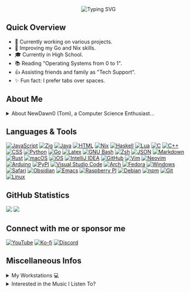 <div align="center">
  <img src="https://readme-typing-svg.demolab.com?font=Fira+Code&weight=500&size=30&pause=2000&duration=1000&width=600&height=100&lines=%3C%F0%9F%91%8B+Hello%2C+World%3E;Glad+to+see+you+here;I'm+NewDawn0+also+known+as+Tom" alt="Typing SVG" style="display:inline-block"/>
</div> 

## Quick Overview
- 🔭 Currently working on various projects.
- 🌱 Improving my Go and Nix skills.
- 🎓 Currently in High School.
- 📚 Reading "Operating Systems from 0 to 1".
- 👍 Assisting friends and family as "Tech Support".
- ✨ Fun fact: I prefer tabs over spaces.

## About Me
<details>
<summary>About NewDawn0 (Tom), a Computer Science Enthusiast...</summary>
My name is Tom, but you might know me better by my online name, NewDawn0. I'm a student with a passion for computer science. I have a wide range of interests, including coding, spending time with friends, playing Minecraft, and listening to music.

My coding journey started about three years ago when I first learned Python. Since then, I've been expanding my skills and currently using Rust for my side projects. I'm a firm believer in using a Unix system for coding and have set up well-configured workstations on both Linux and Mac an well as WSL.

When it comes to editors, I'm a big fan of both Emacs and NVim. Currently, my favorite is NVim, which I've set up for coding, note-taking, and writing. It's a versatile tool that allows me to work efficiently and happily.

So there you have it! I'm a young, ambitious coder with a passion for technology and a thirst for knowledge. Let's see where this journey takes us! 💻🚀
</details>

## Languages & Tools
[![JavaScript](https://img.shields.io/badge/JavaScript-F7DF1E?logo=javascript&logoColor=000)](#)
[![Zig](https://img.shields.io/badge/Zig-F7A41D?logo=zig&logoColor=fff)](#)
[![Java](https://img.shields.io/badge/Java-%23ED8B00.svg?logo=openjdk&logoColor=white)](#)
[![HTML](https://img.shields.io/badge/HTML-%23E34F26.svg?logo=html5&logoColor=white)](#)
[![Nix](https://img.shields.io/badge/Nix-5277C3.svg?&logo=NixOS&logoColor=white)](#)
[![Haskell](https://img.shields.io/badge/Haskell-5e5086?logo=haskell&logoColor=white)](#)
[![Lua](https://img.shields.io/badge/Lua-%232C2D72.svg?logo=lua&logoColor=white)](#)
[![C](https://img.shields.io/badge/C-00599C?logo=c&logoColor=white)](#)
[![C++](https://img.shields.io/badge/C++-%2300599C.svg?logo=c%2B%2B&logoColor=white)](#)
[![CSS](https://img.shields.io/badge/CSS-1572B6?logo=css3&logoColor=fff)](#)
[![Python](https://img.shields.io/badge/Python-3776AB?logo=python&logoColor=fff)](#)
[![Go](https://img.shields.io/badge/Go-%2300ADD8.svg?&logo=go&logoColor=white)](#)
[![Latex](https://img.shields.io/badge/Latex-19939a?logo=latex&logoColor=white)](#)
[![GNU Bash](https://img.shields.io/badge/GNU%20Bash-4EAA25?logo=gnubash&logoColor=fff)](#)
[![Zsh](https://img.shields.io/badge/Zsh-0b0f10?logo=zsh&logoColor=fff)](#)
[![JSON](https://img.shields.io/badge/JSON-000?logo=json&logoColor=fff)](#)
[![Markdown](https://img.shields.io/badge/Markdown-%23000000.svg?logo=markdown&logoColor=white)](#)
[![Rust](https://img.shields.io/badge/Rust-%23000000.svg?e&logo=rust&logoColor=white)](#)
[![macOS](https://img.shields.io/badge/macOS-000000?logo=macos&logoColor=F0F0F0)](#)
[![iOS](https://img.shields.io/badge/iOS-000000?&logo=ios&logoColor=white)](#)
[![IntelliJ IDEA](https://img.shields.io/badge/IntelliJIDEA-000000.svg?logo=intellij-idea&logoColor=white)](#)
[![GitHub](https://img.shields.io/badge/GitHub-%23121011.svg?logo=github&logoColor=white)](#)
[![Vim](https://img.shields.io/badge/Vim-%2311AB00.svg?logo=vim&logoColor=white)](#)
[![Neovim](https://img.shields.io/badge/Neovim-57A143?logo=neovim&logoColor=fff)](#)
[![Arduino](https://img.shields.io/badge/Arduino-19939a?logo=arduino&logoColor=fff)](#)
[![PyPI](https://img.shields.io/badge/PyPI-3775A9?logo=pypi&logoColor=fff)](#)
[![Visual Studio Code](https://img.shields.io/badge/Visual%20Studio%20Code-0078d7.svg?logo=visual-studio-code&logoColor=white)](#)
[![Arch](https://img.shields.io/badge/Arch%20Linux-1793D1?logo=arch-linux&logoColor=fff)](#)
[![Fedora](https://img.shields.io/badge/Fedora-51A2DA?logo=fedora&logoColor=fff)](#)
[![Windows](https://img.shields.io/badge/Windows-0078D6?logo=windows&logoColor=white)](#)
[![Safari](https://img.shields.io/badge/Safari-006CFF?logo=safari&logoColor=fff)](#)
[![Obsidian](https://img.shields.io/badge/Obsidian-%23483699.svg?&logo=obsidian&logoColor=white)](#)
[![Emacs](https://img.shields.io/badge/Emacs-%237F5AB6.svg?&logo=gnu-emacs&logoColor=white)](#)
[![Raspberry PI](https://img.shields.io/badge/Raspberry%20Pi-A22846?e&logo=raspberry%20pi&logoColor=white)](#)
[![Debian](https://img.shields.io/badge/Debian-A81D33?logo=debian&logoColor=fff)](#)
[![npm](https://img.shields.io/badge/npm-CB3837?logo=npm&logoColor=fff)](#)
[![Git](https://img.shields.io/badge/Git-F05032?logo=git&logoColor=fff)](#)
[![Linux](https://img.shields.io/badge/Linux-FCC624?logo=linux&logoColor=black)](#)

## GitHub Statistics

<img src="https://github-readme-stats.vercel.app/api?username=NewDawn0&show_icons=true&count_private=true&hide_border=true&theme=tokyonight">
<img src="https://github-readme-stats.vercel.app/api/top-langs/?username=NewDawn0&hide_border=true&layout=compact&theme=tokyonight">

## Connect with me or sponsor me
[![YouTube](https://img.shields.io/badge/YouTube-%23FF0000.svg?logo=YouTube&logoColor=white)](https://www.youtube.com/@git.NewDawn0)
[![Ko-fi](https://img.shields.io/badge/Ko--fi-FF5E5B?logo=ko-fi&logoColor=white)](https://ko-fi.com/newdawn0)
[![Discord](https://img.shields.io/badge/Discord-%235865F2.svg?&logo=discord&logoColor=white)](https://discordapp.com/users/820033152827129926/)

## Miscellaneous Infos
<details>
<summary>My Workstations 💻</summary>

```bash
OS: macOS 14.4 23E214 x86_64
Host: MacBookPro16,2
Kernel: 23.4.0
Uptime: 7 days, 12 hours, 53 mins
Packages: 32 (brew), 784 (nix-system), 313 (nix-user)
Shell: zsh 5.9
Resolution: 2560x1600
WM: Amethyst
Terminal: alacritty
CPU: Intel i7-1068NG7 (8) @ 2.30GHz
GPU: Intel Iris Plus Graphics
Memory: 15720MiB / 32768MiB
```
</details>
<details>
<summary>Interested in the Music I Listen To?</summary>
Stay tuned to the music vibes I'm currently grooving to</br>
<img alt="spotify-github-profile" onClick="window.location.reload()" src="https://spotify-github-profile.vercel.app/api/view?uid=tosu-ch&cover_image=true&theme=default&show_offline=false&background_color=121212"></img>
</details>
